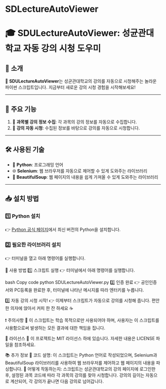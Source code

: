 # SDLectureAutoViewer
# 🎓 SDULectureAutoViewer: 성균관대학교 자동 강의 시청 도우미

## 🌈 소개

🌟 **SDULectureAutoViewer**는 성균관대학교의 강의를 자동으로 시청해주는 놀라운 파이썬 스크립트입니다. 지금부터 새로운 강의 시청 경험을 시작해보세요!

---

## 🎨 주요 기능

1. 📝 **과목별 강의 정보 수집**: 각 과목의 강의 정보를 자동으로 수집합니다.
2. 🎥 **강의 자동 시청**: 수집된 정보를 바탕으로 강의를 자동으로 시청합니다.

---

## 🛠️ 사용된 기술

- 🐍 **Python**: 프로그래밍 언어
- 🌐 **Selenium**: 웹 브라우저를 자동으로 제어할 수 있게 도와주는 라이브러리
- 🍲 **BeautifulSoup**: 웹 페이지의 내용을 쉽게 가져올 수 있게 도와주는 라이브러리

---

## 📥 설치 방법

### 1️⃣ Python 설치

👉 [Python 공식 페이지](https://www.python.org/downloads/)에서 최신 버전의 Python을 설치합니다.

### 2️⃣ 필요한 라이브러리 설치

👉 터미널을 열고 아래 명령어를 실행합니다.

🚀 사용 방법
1️⃣ 스크립트 실행
👉 터미널에서 아래 명령어를 실행합니다.

bash
Copy code
python SDULectureAutoViewer.py
2️⃣ 인증 완료
👉 공인인증서와 PC등록을 완료한 후, 터미널에 나타난 메시지를 따라 엔터키를 누릅니다.

3️⃣ 자동 강의 시청 시작!
👉 이제부터 스크립트가 자동으로 강의를 시청해 줍니다. 편안한 의자에 앉아서 커피 한 잔 하세요 ☕

❗ 주의사항
🚫 이 스크립트는 학습 목적으로만 사용되어야 하며, 사용자는 이 스크립트를 사용함으로써 발생하는 모든 결과에 대한 책임을 집니다.

📝 라이선스
📜 이 프로젝트는 MIT 라이선스 하에 있습니다. 자세한 내용은 LICENSE 파일을 참조하세요.

📚 추가 정보
📖 코드 설명: 이 스크립트는 Python 언어로 작성되었으며, Selenium과 BeautifulSoup 라이브러리를 사용하여 웹 브라우저를 제어하고 웹 페이지의 내용을 파싱합니다.
🌟 어떻게 작동하는지: 스크립트는 성균관대학교의 강의 페이지에 로그인한 후, 설정된 과목 코드에 따라 각 과목의 강의를 찾아 시청합니다. 강의의 길이는 자동으로 계산되어, 각 강의가 끝나면 다음 강의로 넘어갑니다.
